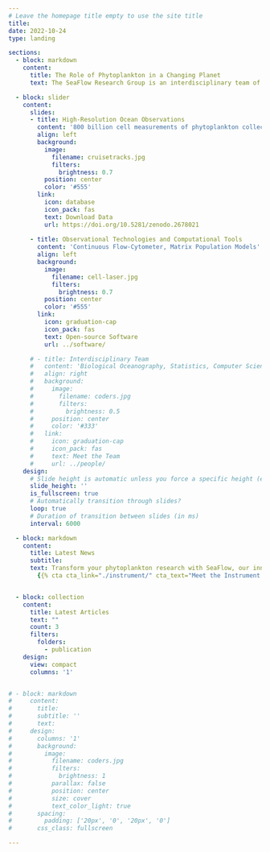 ```yaml
---
# Leave the homepage title empty to use the site title
title:
date: 2022-10-24
type: landing

sections:
  - block: markdown
    content:
      title: The Role of Phytoplankton in a Changing Planet
      text: The SeaFlow Research Group is an interdisciplinary team of scientists dedicated to understanding the role of phytoplankton in a changing planet. These microscopic photosynthetic organisms are the invisible engines of our oceans, driving the biological carbon pump that helps regulate Earth's climate. We integrate innovative observational technologies with advanced computational approaches to understand how these microscopic photosynthetic organisms respond to and influence climate change.

  - block: slider
    content:
      slides:
      - title: High-Resolution Ocean Observations
        content: '800 billion cell measurements of phytoplankton collected across a distance equivalent to six global circumnavigations.'
        align: left
        background:
          image:
            filename: cruisetracks.jpg
            filters:
              brightness: 0.7
          position: center
          color: '#555'
        link:
          icon: database
          icon_pack: fas
          text: Download Data
          url: https://doi.org/10.5281/zenodo.2678021
          
      - title: Observational Technologies and Computational Tools
        content: 'Continuous Flow-Cytometer, Matrix Population Models'
        align: left
        background:
          image:
            filename: cell-laser.jpg
            filters:
              brightness: 0.7
          position: center
          color: '#555'
        link:
          icon: graduation-cap
          icon_pack: fas
          text: Open-source Software
          url: ../software/

      # - title: Interdisciplinary Team
      #   content: 'Biological Oceanography, Statistics, Computer Science, Engineering'
      #   align: right
      #   background:
      #     image:
      #       filename: coders.jpg
      #       filters:
      #         brightness: 0.5
      #     position: center
      #     color: '#333'
      #   link:
      #     icon: graduation-cap
      #     icon_pack: fas
      #     text: Meet the Team
      #     url: ../people/
    design:
      # Slide height is automatic unless you force a specific height (e.g. '400px')
      slide_height: ''
      is_fullscreen: true
      # Automatically transition through slides?
      loop: true
      # Duration of transition between slides (in ms)
      interval: 6000

  - block: markdown
    content:
      title: Latest News
      subtitle:
      text: Transform your phytoplankton research with SeaFlow, our innovative flow cytometer that operates continuously underway. Own a SeaFlow or rent it for your upcoming research expeditions - [contact us](mailto:ribalet@uw.edu) to discuss your research needs and how to become a part of the SeaFlow community.
        {{% cta cta_link="./instrument/" cta_text="Meet the Instrument →" %}}


  - block: collection
    content:
      title: Latest Articles
      text: ""
      count: 3
      filters:
        folders:
          - publication
    design:
      view: compact
      columns: '1'


# - block: markdown
#     content:
#       title:
#       subtitle: ''
#       text:
#     design:
#       columns: '1'
#       background:
#         image: 
#           filename: coders.jpg
#           filters:
#             brightness: 1
#           parallax: false
#           position: center
#           size: cover
#           text_color_light: true
#       spacing:
#         padding: ['20px', '0', '20px', '0']
#       css_class: fullscreen

---
```


